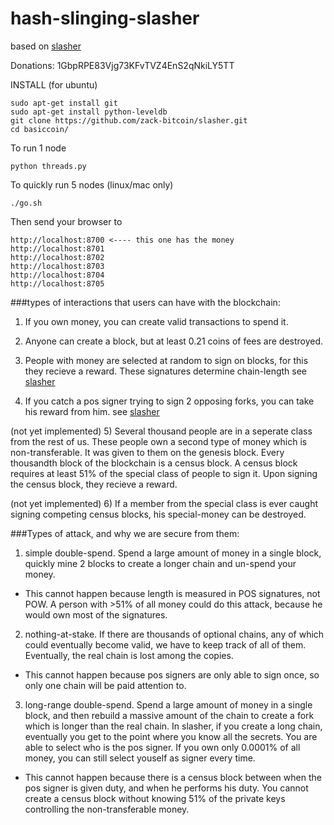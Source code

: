 hash-slinging-slasher
=====================

based on [slasher](http://blog.ethereum.org/2014/01/15/slasher-a-punitive-proof-of-stake-algorithm/)

Donations: 1GbpRPE83Vjg73KFvTVZ4EnS2qNkiLY5TT

INSTALL (for ubuntu)

    sudo apt-get install git
    sudo apt-get install python-leveldb
    git clone https://github.com/zack-bitcoin/slasher.git
    cd basiccoin/

To run 1 node

    python threads.py

To quickly run 5 nodes (linux/mac only)

    ./go.sh

Then send your browser to 

    http://localhost:8700 <---- this one has the money
    http://localhost:8701
    http://localhost:8702
    http://localhost:8703
    http://localhost:8704
    http://localhost:8705

###types of interactions that users can have with the blockchain:

1) If you own money, you can create valid transactions to spend it.

2) Anyone can create a block, but at least 0.21 coins of fees are destroyed.

3) People with money are selected at random to sign on blocks, for this they recieve a reward. These signatures determine chain-length see [slasher](http://blog.ethereum.org/2014/01/15/slasher-a-punitive-proof-of-stake-algorithm/)

4) If you catch a pos signer trying to sign 2 opposing forks, you can take his reward from him. see [slasher](http://blog.ethereum.org/2014/01/15/slasher-a-punitive-proof-of-stake-algorithm/)

(not yet implemented) 5) Several thousand people are in a seperate class from the rest of us. These people own a second type of money which is non-transferable. It was given to them on the genesis block. Every thousandth block of the blockchain is a census block. A census block requires at least 51% of the special class of people to sign it. Upon signing the census block, they recieve a reward.

(not yet implemented) 6) If a member from the special class is ever caught signing competing census blocks, his special-money can be destroyed.


###Types of attack, and why we are secure from them:

1) simple double-spend. Spend a large amount of money in a single block, quickly mine 2 blocks to create a longer chain and un-spend your money.

* This cannot happen because length is measured in POS signatures, not POW. A person with >51% of all money could do this attack, because he would own most of the signatures. 

2) nothing-at-stake. If there are thousands of optional chains, any of which could eventually become valid, we have to keep track of all of them. Eventually, the real chain is lost among the copies.

* This cannot happen because pos signers are only able to sign once, so only one chain will be paid attention to.

3) long-range double-spend. Spend a large amount of money in a single block, and then rebuild a massive amount of the chain to create a fork which is longer than the real chain. In slasher, if you create a long chain, eventually you get to the point where you know all the secrets. You are able to select who is the pos signer. If you own only 0.0001% of all money, you can still select youself as signer every time.

* This cannot happen because there is a census block between when the pos signer is given duty, and when he performs his duty. You cannot create a census block without knowing 51% of the private keys controlling the non-transferable money. 